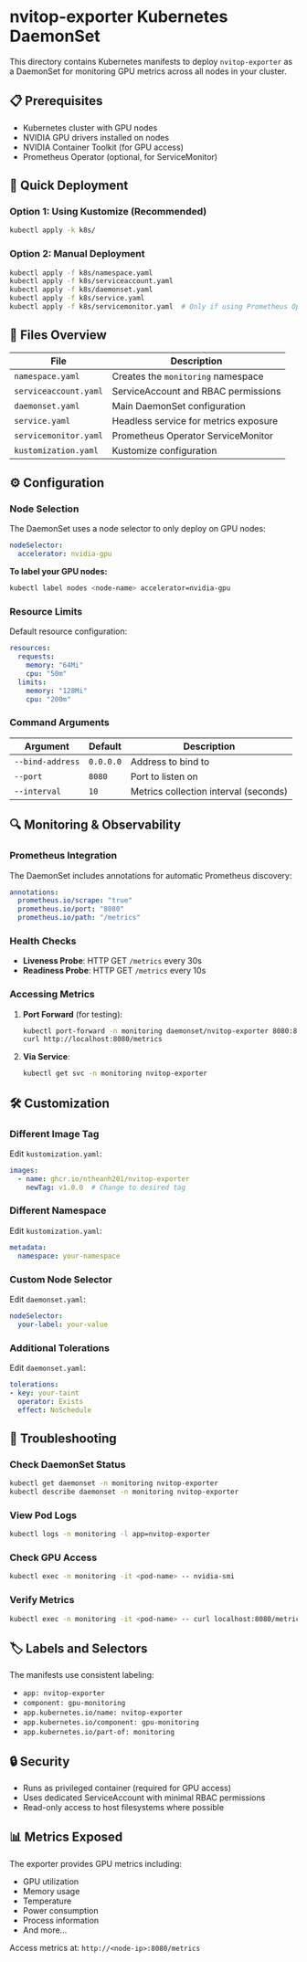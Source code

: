 # nvitop-exporter Kubernetes DaemonSet

This directory contains Kubernetes manifests to deploy `nvitop-exporter` as a DaemonSet for monitoring GPU metrics across all nodes in your cluster.

## 📋 Prerequisites

- Kubernetes cluster with GPU nodes
- NVIDIA GPU drivers installed on nodes
- NVIDIA Container Toolkit (for GPU access)
- Prometheus Operator (optional, for ServiceMonitor)

## 🚀 Quick Deployment

### Option 1: Using Kustomize (Recommended)
```bash
kubectl apply -k k8s/
```

### Option 2: Manual Deployment
```bash
kubectl apply -f k8s/namespace.yaml
kubectl apply -f k8s/serviceaccount.yaml
kubectl apply -f k8s/daemonset.yaml
kubectl apply -f k8s/service.yaml
kubectl apply -f k8s/servicemonitor.yaml  # Only if using Prometheus Operator
```

## 📁 Files Overview

| File | Description |
|------|-------------|
| `namespace.yaml` | Creates the `monitoring` namespace |
| `serviceaccount.yaml` | ServiceAccount and RBAC permissions |
| `daemonset.yaml` | Main DaemonSet configuration |
| `service.yaml` | Headless service for metrics exposure |
| `servicemonitor.yaml` | Prometheus Operator ServiceMonitor |
| `kustomization.yaml` | Kustomize configuration |

## ⚙️ Configuration

### Node Selection

The DaemonSet uses a node selector to only deploy on GPU nodes:
```yaml
nodeSelector:
  accelerator: nvidia-gpu
```

**To label your GPU nodes:**
```bash
kubectl label nodes <node-name> accelerator=nvidia-gpu
```

### Resource Limits

Default resource configuration:
```yaml
resources:
  requests:
    memory: "64Mi"
    cpu: "50m"
  limits:
    memory: "128Mi"
    cpu: "200m"
```

### Command Arguments

| Argument | Default | Description |
|----------|---------|-------------|
| `--bind-address` | `0.0.0.0` | Address to bind to |
| `--port` | `8080` | Port to listen on |
| `--interval` | `10` | Metrics collection interval (seconds) |

## 🔍 Monitoring & Observability

### Prometheus Integration

The DaemonSet includes annotations for automatic Prometheus discovery:
```yaml
annotations:
  prometheus.io/scrape: "true"
  prometheus.io/port: "8080"
  prometheus.io/path: "/metrics"
```

### Health Checks

- **Liveness Probe**: HTTP GET `/metrics` every 30s
- **Readiness Probe**: HTTP GET `/metrics` every 10s

### Accessing Metrics

1. **Port Forward** (for testing):
   ```bash
   kubectl port-forward -n monitoring daemonset/nvitop-exporter 8080:8080
   curl http://localhost:8080/metrics
   ```

2. **Via Service**:
   ```bash
   kubectl get svc -n monitoring nvitop-exporter
   ```

## 🛠️ Customization

### Different Image Tag
Edit `kustomization.yaml`:
```yaml
images:
  - name: ghcr.io/ntheanh201/nvitop-exporter
    newTag: v1.0.0  # Change to desired tag
```

### Different Namespace
Edit `kustomization.yaml`:
```yaml
metadata:
  namespace: your-namespace
```

### Custom Node Selector
Edit `daemonset.yaml`:
```yaml
nodeSelector:
  your-label: your-value
```

### Additional Tolerations
Edit `daemonset.yaml`:
```yaml
tolerations:
- key: your-taint
  operator: Exists
  effect: NoSchedule
```

## 🔧 Troubleshooting

### Check DaemonSet Status
```bash
kubectl get daemonset -n monitoring nvitop-exporter
kubectl describe daemonset -n monitoring nvitop-exporter
```

### View Pod Logs
```bash
kubectl logs -n monitoring -l app=nvitop-exporter
```

### Check GPU Access
```bash
kubectl exec -n monitoring -it <pod-name> -- nvidia-smi
```

### Verify Metrics
```bash
kubectl exec -n monitoring -it <pod-name> -- curl localhost:8080/metrics
```

## 🏷️ Labels and Selectors

The manifests use consistent labeling:
- `app: nvitop-exporter`
- `component: gpu-monitoring`
- `app.kubernetes.io/name: nvitop-exporter`
- `app.kubernetes.io/component: gpu-monitoring`
- `app.kubernetes.io/part-of: monitoring`

## 🔒 Security

- Runs as privileged container (required for GPU access)
- Uses dedicated ServiceAccount with minimal RBAC permissions
- Read-only access to host filesystems where possible

## 📊 Metrics Exposed

The exporter provides GPU metrics including:
- GPU utilization
- Memory usage
- Temperature
- Power consumption
- Process information
- And more...

Access metrics at: `http://<node-ip>:8080/metrics`

